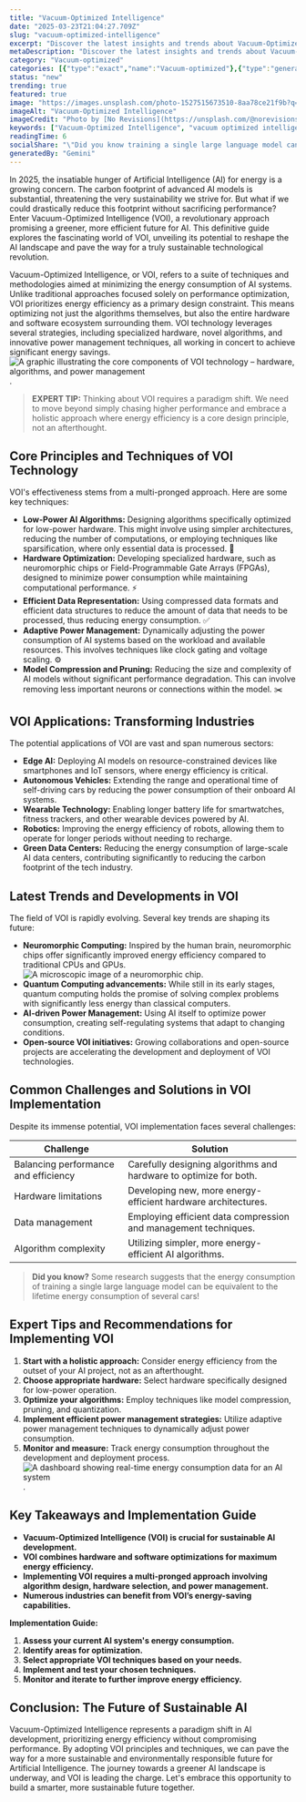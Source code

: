 ```yaml
---
title: "Vacuum-Optimized Intelligence"
date: "2025-03-23T21:04:27.709Z"
slug: "vacuum-optimized-intelligence"
excerpt: "Discover the latest insights and trends about Vacuum-Optimized Intelligence. This comprehensive guide covers everything you need to know about Vacuum-Optimized Intelligence in 2025."
metaDescription: "Discover the latest insights and trends about Vacuum-Optimized Intelligence. This comprehensive guide covers everything you need to know about Vacuum-Optim..."
category: "Vacuum-optimized"
categories: [{"type":"exact","name":"Vacuum-optimized"},{"type":"general","name":"Artificial Intelligence"},{"type":"medium","name":"Machine Learning"},{"type":"specific","name":"Deep Learning"},{"type":"niche","name":"Neural Network Pruning"}]
status: "new"
trending: true
featured: true
image: "https://images.unsplash.com/photo-1527515673510-8aa78ce21f9b?q=85&w=1200&fit=max&fm=webp&auto=compress"
imageAlt: "Vacuum-Optimized Intelligence"
imageCredit: "Photo by [No Revisions](https://unsplash.com/@norevisions) on Unsplash"
keywords: ["Vacuum-Optimized Intelligence", "vacuum optimized intelligence", "VOI technology", "vacuum optimized AI", "improve AI efficiency", "reduce AI energy consumption", "AI energy optimization techniques", "low power AI algorithms", "sustainable AI development", "VOI applications"]
readingTime: 6
socialShare: "\"Did you know training a single large language model can consume as much energy as several cars over their lifetime? Vacuum-Optimized Intelligence offers a path to a greener AI future.\""
generatedBy: "Gemini"
---
```


In 2025, the insatiable hunger of Artificial Intelligence (AI) for energy is a growing concern.  The carbon footprint of advanced AI models is substantial, threatening the very sustainability we strive for.  But what if we could drastically reduce this footprint without sacrificing performance? Enter Vacuum-Optimized Intelligence (VOI), a revolutionary approach promising a greener, more efficient future for AI. This definitive guide explores the fascinating world of VOI, unveiling its potential to reshape the AI landscape and pave the way for a truly sustainable technological revolution.



Vacuum-Optimized Intelligence, or VOI, refers to a suite of techniques and methodologies aimed at minimizing the energy consumption of AI systems. Unlike traditional approaches focused solely on performance optimization, VOI prioritizes energy efficiency as a primary design constraint. This means optimizing not just the algorithms themselves, but also the entire hardware and software ecosystem surrounding them.  VOI technology leverages several strategies, including specialized hardware, novel algorithms, and innovative power management techniques, all working in concert to achieve significant energy savings.  ![A graphic illustrating the core components of VOI technology – hardware, algorithms, and power management](https://images.unsplash.com/photo-1527515637462-cff94eecc1ac?q=85&w=1200&fit=max&fm=webp&auto=compress).

> **EXPERT TIP:**  Thinking about VOI requires a paradigm shift. We need to move beyond simply chasing higher performance and embrace a holistic approach where energy efficiency is a core design principle, not an afterthought.

## Core Principles and Techniques of VOI Technology

VOI's effectiveness stems from a multi-pronged approach.  Here are some key techniques:

* **Low-Power AI Algorithms:**  Designing algorithms specifically optimized for low-power hardware.  This might involve using simpler architectures, reducing the number of computations, or employing techniques like sparsification, where only essential data is processed.  🔑
* **Hardware Optimization:**  Developing specialized hardware, such as neuromorphic chips or Field-Programmable Gate Arrays (FPGAs), designed to minimize power consumption while maintaining computational performance. ⚡
* **Efficient Data Representation:**  Using compressed data formats and efficient data structures to reduce the amount of data that needs to be processed, thus reducing energy consumption. ✅
* **Adaptive Power Management:**  Dynamically adjusting the power consumption of AI systems based on the workload and available resources.  This involves techniques like clock gating and voltage scaling. ⚙️
* **Model Compression and Pruning:**  Reducing the size and complexity of AI models without significant performance degradation. This can involve removing less important neurons or connections within the model. ✂️

## VOI Applications: Transforming Industries

The potential applications of VOI are vast and span numerous sectors:

* **Edge AI:**  Deploying AI models on resource-constrained devices like smartphones and IoT sensors, where energy efficiency is critical.
* **Autonomous Vehicles:**  Extending the range and operational time of self-driving cars by reducing the power consumption of their onboard AI systems.
* **Wearable Technology:**  Enabling longer battery life for smartwatches, fitness trackers, and other wearable devices powered by AI.
* **Robotics:**  Improving the energy efficiency of robots, allowing them to operate for longer periods without needing to recharge.
* **Green Data Centers:**  Reducing the energy consumption of large-scale AI data centers, contributing significantly to reducing the carbon footprint of the tech industry.

## Latest Trends and Developments in VOI

The field of VOI is rapidly evolving.  Several key trends are shaping its future:

* **Neuromorphic Computing:**  Inspired by the human brain, neuromorphic chips offer significantly improved energy efficiency compared to traditional CPUs and GPUs.  ![A microscopic image of a neuromorphic chip](https://images.unsplash.com/photo-1516192518150-0d8fee5425e3?q=85&w=1200&fit=max&fm=webp&auto=compress).
* **Quantum Computing advancements:**  While still in its early stages, quantum computing holds the promise of solving complex problems with significantly less energy than classical computers.
* **AI-driven Power Management:**  Using AI itself to optimize power consumption, creating self-regulating systems that adapt to changing conditions.
* **Open-source VOI initiatives:**  Growing collaborations and open-source projects are accelerating the development and deployment of VOI technologies.

## Common Challenges and Solutions in VOI Implementation

Despite its immense potential, VOI implementation faces several challenges:

| Challenge                     | Solution                                                                     |
|------------------------------|-----------------------------------------------------------------------------|
| Balancing performance and efficiency | Carefully designing algorithms and hardware to optimize for both.             |
| Hardware limitations          | Developing new, more energy-efficient hardware architectures.                 |
| Data management              | Employing efficient data compression and management techniques.              |
| Algorithm complexity          | Utilizing simpler, more energy-efficient AI algorithms.                     |

> **Did you know?** Some research suggests that the energy consumption of training a single large language model can be equivalent to the lifetime energy consumption of several cars!

## Expert Tips and Recommendations for Implementing VOI

1. **Start with a holistic approach:** Consider energy efficiency from the outset of your AI project, not as an afterthought.
2. **Choose appropriate hardware:** Select hardware specifically designed for low-power operation.
3. **Optimize your algorithms:** Employ techniques like model compression, pruning, and quantization.
4. **Implement efficient power management strategies:** Utilize adaptive power management techniques to dynamically adjust power consumption.
5. **Monitor and measure:** Track energy consumption throughout the development and deployment process. ![A dashboard showing real-time energy consumption data for an AI system](https://images.unsplash.com/photo-1527515673510-8aa78ce21f9b?q=85&w=1200&fit=max&fm=webp&auto=compress).

## Key Takeaways and Implementation Guide

* **Vacuum-Optimized Intelligence (VOI) is crucial for sustainable AI development.**
* **VOI combines hardware and software optimizations for maximum energy efficiency.**
* **Implementing VOI requires a multi-pronged approach involving algorithm design, hardware selection, and power management.**
* **Numerous industries can benefit from VOI’s energy-saving capabilities.**

**Implementation Guide:**

1. **Assess your current AI system's energy consumption.**
2. **Identify areas for optimization.**
3. **Select appropriate VOI techniques based on your needs.**
4. **Implement and test your chosen techniques.**
5. **Monitor and iterate to further improve energy efficiency.**

## Conclusion: The Future of Sustainable AI

Vacuum-Optimized Intelligence represents a paradigm shift in AI development, prioritizing energy efficiency without compromising performance. By adopting VOI principles and techniques, we can pave the way for a more sustainable and environmentally responsible future for Artificial Intelligence.  The journey towards a greener AI landscape is underway, and VOI is leading the charge.  Let's embrace this opportunity to build a smarter, more sustainable future together.

